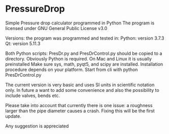 # PressureDrop
Simple Pressure drop calculator programmed in Python
The program is licensed under GNU General Public License v3.0

Versions: the program was programmed and tested in:
Python: version 3.7.3
Qt:     version 5.11.3

Both Python scripts: PresDr.py and PresDrControl.py should be copied to a directory. 
Obviously Python is required. On Mac and Linux it is usually preinstalled
Make sure sys, math, pyqt5, and scipy are installed. Installation procedure depends 
on your platform. 
Start from cli with 
    python PresDrControl.py 

The current version is very basic and uses SI units in scientific notation only. 
In future a want to add some convenience and also the possibility to include valves, 
bends etc. 

Please take into account that currently there is one issue: a roughness larger than 
the pipe diameter causes a crash. Fixing this will be the first update.

Any suggestion is appreciated
